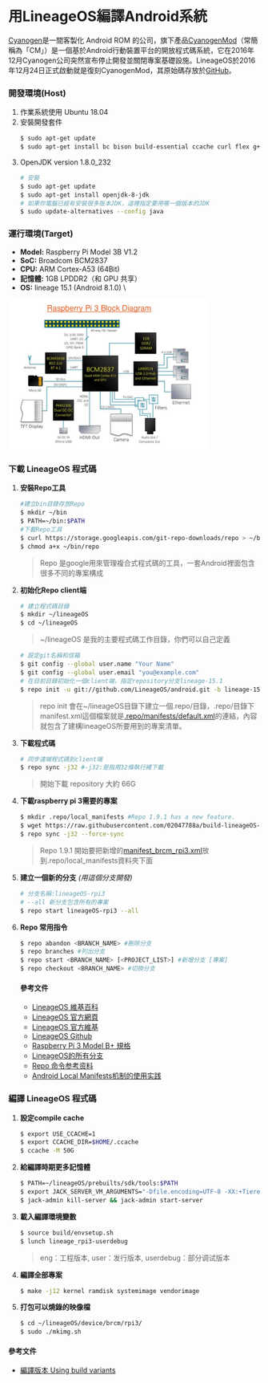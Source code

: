 # 用LineageOS編譯Android系統 
[Cyanogen](https://en.wikipedia.org/wiki/Cyanogen)是一間客製化 Android ROM 的公司，旗下產品[CyanogenMod](https://zh.wikipedia.org/wiki/CyanogenMod)（常簡稱為「CM」）是一個基於Android行動裝置平台的開放程式碼系統，它在2016年12月Cyanogen公司突然宣布停止開發並關閉專案基礎設施。LineageOS於2016年12月24日正式啟動就是復刻CyanogenMod，其原始碼存放於[GitHub](https://github.com/LineageOS)。
  
### **開發環境(Host)**
1. 作業系統使用 Ubuntu 18.04
2. 安裝開發套件
    ```bash
    $ sudo apt-get update
    $ sudo apt-get install bc bison build-essential ccache curl flex g++-multilib gcc-multilib git gnupg gperf lib32ncurses5-dev lib32readline-dev lib32z1-dev libesd0-dev liblz4-tool libncurses5-dev libsdl1.2-dev libssl-dev libwxgtk3.0-dev libxml2 libxml2-utils lzop pngcrush rsync schedtool squashfs-tools xsltproc zip zlib1g-dev python-mako imagemagick openjdk-8-jdk gcc-arm-linux-gnueabihf
    ```           
3. OpenJDK version 1.8.0_232 
    ```bash
    # 安裝
    $ sudo apt-get update 
    $ sudo apt-get install openjdk-8-jdk
    # 如果你電腦已經有安裝很多版本JDK，這裡指定要用哪一個版本的JDK
    $ sudo update-alternatives --config java
    ```
    

### **運行環境(Target)**
- **Model:** Raspberry Pi Model 3B V1.2 
- **SoC:** Broadcom BCM2837
- **CPU:** ARM Cortex-A53 (64Bit)
- **記憶體:** 1GB LPDDR2（和 GPU 共享）
- **OS:** lineage 15.1 (Android 8.1.0) \
<img src="./documents/images/introduction-to-rpi-15-638.jpg" alt="Raspberry Pi 3 Block Diagram" width="400px"/>

### 下載 LineageOS 程式碼
1. **安裝Repo工具**
    ```bash
    #建立bin目錄存放Repo
    $ mkdir ~/bin
    $ PATH=~/bin:$PATH
    #下載Repo工具
    $ curl https://storage.googleapis.com/git-repo-downloads/repo > ~/bin/repo
    $ chmod a+x ~/bin/repo
    ```
    > Repo 是google用來管理複合式程式碼的工具，一套Android裡面包含很多不同的專案構成
2. **初始化Repo client端**
    ```bash
    # 建立程式碼目錄
    $ mkdir ~/lineageOS
    $ cd ~/lineageOS
    ```
    > ~/lineageOS 是我的主要程式碼工作目錄，你們可以自己定義
    ```bash
    # 設定git名稱和信箱
    $ git config --global user.name "Your Name"
    $ git config --global user.email "you@example.com"
    # 在目前目錄初始化一個client端，指定repository分支lineage-15.1
    $ repo init -u git://github.com/LineageOS/android.git -b lineage-15.1
    ```
    > repo init 會在~/lineageOS目錄下建立一個.repo/目錄，.repo/目錄下manifest.xml這個檔案就是[.repo/manifests/default.xml](manifests/default.xml)的連結，內容就包含了建構lineageOS所要用到的專案清單。
3. **下載程式碼**
   ```bash
   # 同步遠端程式碼到client端
   $ repo sync -j32 #-j32:是指用32條執行緒下載
   ```
   > 開始下載 repository 大約 66G

4. **下載raspberry pi 3需要的專案**
   ```bash
   $ mkdir .repo/local_manifests #Repo 1.9.1 has a new feature. 
   $ wget https://raw.githubusercontent.com/02047788a/build-lineageOS-rpi3/master/manifests/manifest_brcm_rpi3.xml -O .repo/local_manifests/manifest_brcm_rpi3.xml
   $ repo sync -j32 --force-sync
   ```
   > Repo 1.9.1 開始要把新增的[manifest_brcm_rpi3.xml](manifests/manifest_brcm_rpi3.xml)放到.repo/local_manifests資料夾下面
5. **建立一個新的分支** *(用這個分支開發)*
   ```bash
   # 分支名稱:lineageOS-rpi3
   # --all 新分支包含所有的專案
   $ repo start lineageOS-rpi3 --all
   ```
6. **Repo 常用指令**
    ```bash
    $ repo abandon <BRANCH_NAME> #刪除分支
    $ repo branches #列出分支 
    $ repo start <BRANCH_NAME> [<PROJECT_LIST>] #新增分支 [專案]
    $ repo checkout <BRANCH_NAME> #切換分支 
    ```
    #### 參考文件
    - [LineageOS 維基百科](https://zh.wikipedia.org/wiki/LineageOS)
    - [LineageOS 官方網頁](https://www.lineageos.org/)
    - [LineageOS 官方維基](https://wiki.lineageos.org/)
    - [LineageOS Github](https://github.com/LineageOS/)
    - [Raspberry Pi 3 Model B+ 規格](https://www.raspberrypi.com.tw/10684/55/)
    - [LineageOS的所有分支](https://github.com/LineageOS/android/branches/all)
    - [Repo 命令参考资料](https://source.android.google.cn/setup/using-repo.html)
    - [Android Local Manifests机制的使用实践](https://duanqz.github.io/2016-04-15-Android-Local-Manifests-Practice)

### 編譯 LineageOS 程式碼
1. **設定compile cache**
    ```bash
    $ export USE_CCACHE=1
    $ export CCACHE_DIR=$HOME/.ccache
    $ ccache -M 50G
    ```
2. **給編譯時期更多記憶體**
    ```bash
    $ PATH=~/lineageOS/prebuilts/sdk/tools:$PATH
    $ export JACK_SERVER_VM_ARGUMENTS="-Dfile.encoding=UTF-8 -XX:+TieredCompilation -Xmx4g"
    $ jack-admin kill-server && jack-admin start-server
    ```
3. **載入編譯環境變數**
    ```bash
    $ source build/envsetup.sh
    $ lunch lineage_rpi3-userdebug
    ```
    > eng：工程版本, user：发行版本, userdebug：部分调试版本

4. **編譯全部專案**
    ```bash
    $ make -j12 kernel ramdisk systemimage vendorimage
    ```
5. **打包可以燒錄的映像檔**
    ```bash
    $ cd ~/lineageOS/device/brcm/rpi3/
    $ sudo ./mkimg.sh
    ```
    
#### 參考文件
- [編譯版本 Using build variants](https://source.android.com/setup/develop/new-device#build-variants)